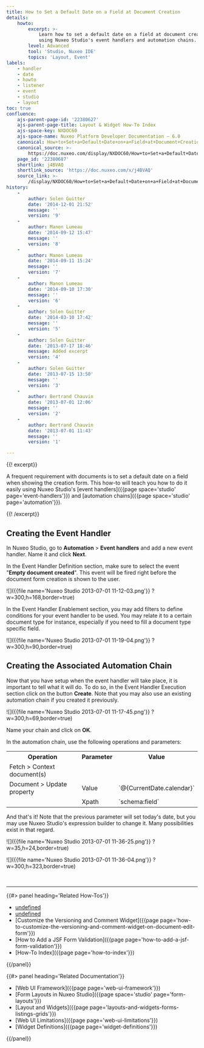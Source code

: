 ```yaml
---
title: How to Set a Default Date on a Field at Document Creation
details:
    howto:
        excerpt: >-
            Learn how to set a default date on a field at document creation
            using Nuxeo Studio's event handlers and automation chains.
        level: Advanced
        tool: 'Studio, Nuxeo IDE'
        topics: 'Layout, Event'
labels:
    - handler
    - date
    - howto
    - listener
    - event
    - studio
    - layout
toc: true
confluence:
    ajs-parent-page-id: '22380627'
    ajs-parent-page-title: Layout & Widget How-To Index
    ajs-space-key: NXDOC60
    ajs-space-name: Nuxeo Platform Developer Documentation — 6.0
    canonical: How+to+Set+a+Default+Date+on+a+Field+at+Document+Creation
    canonical_source: >-
        https://doc.nuxeo.com/display/NXDOC60/How+to+Set+a+Default+Date+on+a+Field+at+Document+Creation
    page_id: '22380687'
    shortlink: j4BVAQ
    shortlink_source: 'https://doc.nuxeo.com/x/j4BVAQ'
    source_link: >-
        /display/NXDOC60/How+to+Set+a+Default+Date+on+a+Field+at+Document+Creation
history:
    - 
        author: Solen Guitter
        date: '2014-12-01 21:52'
        message: ''
        version: '9'
    - 
        author: Manon Lumeau
        date: '2014-09-12 15:47'
        message: ''
        version: '8'
    - 
        author: Manon Lumeau
        date: '2014-09-11 15:24'
        message: ''
        version: '7'
    - 
        author: Manon Lumeau
        date: '2014-09-10 17:30'
        message: ''
        version: '6'
    - 
        author: Solen Guitter
        date: '2014-03-10 17:42'
        message: ''
        version: '5'
    - 
        author: Solen Guitter
        date: '2013-07-17 18:46'
        message: Added excerpt
        version: '4'
    - 
        author: Solen Guitter
        date: '2013-07-15 13:50'
        message: ''
        version: '3'
    - 
        author: Bertrand Chauvin
        date: '2013-07-01 12:06'
        message: ''
        version: '2'
    - 
        author: Bertrand Chauvin
        date: '2013-07-01 11:43'
        message: ''
        version: '1'

---
```

{{! excerpt}}

A frequent requirement with documents is to set a default date on a field when showing the creation form. This how-to will teach you how to do it easily using Nuxeo Studio's [event handlers]({{page space='studio' page='event-handlers'}}) and [automation chains]({{page space='studio' page='automation'}}).

{{! /excerpt}}

## Creating the Event Handler

In Nuxeo Studio, go to&nbsp;**Automation** > **Event handlers**&nbsp;and add a new event handler.&nbsp;Name it and click **Next**.

In the&nbsp;Event Handler Definition&nbsp;section, make sure to select the event "**Empty document created**". This event will be fired right before the document form creation is shown to the user.

![]({{file name='Nuxeo Studio 2013-07-01 11-12-03.png'}} ?w=300,h=168,border=true)

In the Event Handler Enablement section, you may add filters to define conditions for your event handler to be used. You may relate it to a certain document type for instance, especially if you need to fill a document type specific field.

![]({{file name='Nuxeo Studio 2013-07-01 11-19-04.png'}} ?w=300,h=90,border=true)

## Creating the Associated Automation Chain

Now that you have setup when the event handler will take place, it is important to tell what it will do. To do so, in the Event Handler Execution section click on the button **Create**. Note that you may also use an existing automation chain if you created it previously.

![]({{file name='Nuxeo Studio 2013-07-01 11-17-45.png'}} ?w=300,h=69,border=true)

Name your chain and click on&nbsp;**OK**.

In the automation chain, use the following operations and parameters:

<table><tbody><tr><th colspan="1">Operation</th><th colspan="1">Parameter</th><th colspan="1">Value</th></tr><tr><td colspan="1">Fetch > Context document(s)</td><td colspan="1">&nbsp;</td><td colspan="1">&nbsp;</td></tr><tr><td colspan="1">Document > Update property</td><td colspan="1">Value</td><td colspan="1">`@{CurrentDate.calendar}`</td></tr><tr><td colspan="1">&nbsp;</td><td colspan="1">Xpath</td><td colspan="1">`schema:field`</td></tr></tbody></table>

And that's it! Note that the previous parameter will set today's date, but you may use Nuxeo Studio's expression builder to change it. Many possibilities exist in that regard.

![]({{file name='Nuxeo Studio 2013-07-01 11-36-25.png'}} ?w=35,h=24,border=true)

![]({{file name='Nuxeo Studio 2013-07-01 11-36-04.png'}} ?w=300,h=323,border=true)

&nbsp;

* * *

<div class="row" data-equalizer data-equalize-on="medium"><div class="column medium-6">{{#> panel heading='Related How-Tos'}}

*   [undefined]()
*   [undefined]()
*   [Customize the Versioning and Comment Widget]({{page page='how-to-customize-the-versioning-and-comment-widget-on-document-edit-form'}})
*   [How to Add a JSF Form Validation]({{page page='how-to-add-a-jsf-form-validation'}})
*   [How-To Index]({{page page='how-to-index'}})

{{/panel}}</div><div class="column medium-6">{{#> panel heading='Related Documentation'}}

*   [Web UI Framework]({{page page='web-ui-framework'}})
*   [Form Layouts in Nuxeo Studio]({{page space='studio' page='form-layouts'}})
*   [Layout and Widgets]({{page page='layouts-and-widgets-forms-listings-grids'}})
*   [Web UI Limitations]({{page page='web-ui-limitations'}})
*   [Widget Definitions]({{page page='widget-definitions'}})

{{/panel}}</div></div>